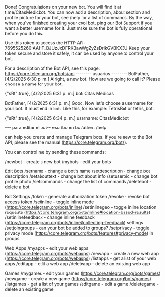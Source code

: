 Done! Congratulations on your new bot. You will find it at t.me/CitasMedicbot. You can now add a description, about section and profile picture for your bot, see /help for a list of commands. By the way, when you've finished creating your cool bot, ping our Bot Support if you want a better username for it. Just make sure the bot is fully operational before you do this.

Use this token to access the HTTP API:
7695525260:AAHF_BJUzJxDFRK3awWgZyZsDrlkGVBKX3U
Keep your token secure and store it safely, it can be used by anyone to control your bot.

For a description of the Bot API, see this page: https://core.telegram.org/bots/api
-------- usuarios --------
BotFather, [4/2/2025 6:30 p. m.]
Alright, a new bot. How are we going to call it? Please choose a name for your bot.

{"sRt":true}, [4/2/2025 6:31 p. m.]
bot: Citas Medicas

BotFather, [4/2/2025 6:31 p. m.]
Good. Now let's choose a username for your bot. It must end in `bot`. Like this, for example: TetrisBot or tetris_bot.

{"sRt":true}, [4/2/2025 6:34 p. m.]
username: CitasMedicbot

--- para editar el bot--
escribo en botfather: /help

can help you create and manage Telegram bots. If you're new to the Bot API, please see the manual (https://core.telegram.org/bots).

You can control me by sending these commands:

/newbot - create a new bot
/mybots - edit your bots

Edit Bots
/setname - change a bot's name
/setdescription - change bot description
/setabouttext - change bot about info
/setuserpic - change bot profile photo
/setcommands - change the list of commands
/deletebot - delete a bot

Bot Settings
/token - generate authorization token
/revoke - revoke bot access token
/setinline - toggle inline mode (https://core.telegram.org/bots/inline)
/setinlinegeo - toggle inline location requests (https://core.telegram.org/bots/inline#location-based-results)
/setinlinefeedback - change inline feedback (https://core.telegram.org/bots/inline#collecting-feedback) settings
/setjoingroups - can your bot be added to groups?
/setprivacy - toggle privacy mode (https://core.telegram.org/bots/features#privacy-mode) in groups

Web Apps
/myapps - edit your web apps (https://core.telegram.org/bots/webapps)
/newapp - create a new web app (https://core.telegram.org/bots/webapps)
/listapps - get a list of your web apps
/editapp - edit a web app
/deleteapp - delete an existing web app

Games
/mygames - edit your games (https://core.telegram.org/bots/games)
/newgame - create a new game (https://core.telegram.org/bots/games)
/listgames - get a list of your games
/editgame - edit a game
/deletegame - delete an existing game
